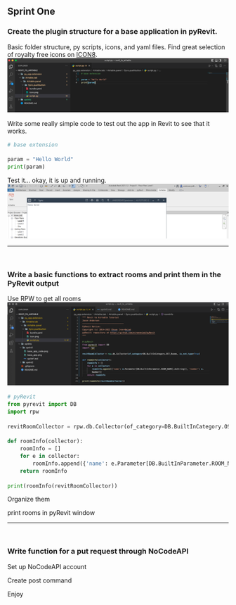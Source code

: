 ## Sprint One
### Create the plugin structure for a base application in pyRevit.

Basic folder structure, py scripts, icons, and yaml files. Find great selection of royalty free icons on [ICON8](https://icons8.com/icons).
![image](base_app_code.png)


Write some really simple code to test out the app in Revit to see that it works.
```python
# base extension

param = "Hello World"
print(param)
```


Test it... okay, it is up and running.
![image](base_app.png)

---
<br>

### Write a basic functions to extract rooms and print them in the PyRevit output
Use RPW to get all rooms
![image](collector_roomInfo.png)

```python
# pyRevit
from pyrevit import DB
import rpw

revitRoomCollector = rpw.db.Collector(of_category=DB.BuiltInCategory.OST_Rooms, is_not_type=True)

def roomInfo(collector):
    roomInfo = []
    for e in collector:
        roomInfo.append({'name': e.Parameter[DB.BuiltInParameter.ROOM_NAME].AsString(), 'number': e.Number})
    return roomInfo

print(roomInfo(revitRoomCollector))
```

Organize them

print rooms in pyRevit window

---
<br>

### Write function for a put request through NoCodeAPI
Set up NoCodeAPI account

Create post command

Enjoy